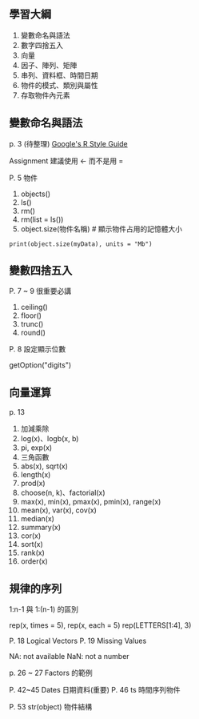 ## 學習大綱

1. 變數命名與語法
2. 數字四捨五入
3. 向量
4. 因子、陣列、矩陣
5. 串列、資料框、時間日期
6. 物件的模式、類別與屬性
7. 存取物件內元素


## 變數命名與語法

p. 3 (待整理)
[Google's R Style Guide](https://google.github.io/styleguide/Rguide.xml)

Assignment 建議使用 <- 而不是用 =


P. 5  物件

1. objects()
2. ls()
3. rm()
4. rm(list = ls())
5. object.size(物件名稱)	# 顯示物件占用的記憶體大小

```
print(object.size(myData), units = "Mb")
```

## 變數四捨五入

P. 7 ~ 9 很重要必講

1. ceiling()
2. floor()
3. trunc()
4. round()

P. 8 設定顯示位數

getOption("digits")

## 向量運算

p. 13

1. 加減乘除
2. log(x)、logb(x, b)
3. pi, exp(x)
4. 三角函數
5. abs(x), sqrt(x)
6. length(x)
7. prod(x)
8. choose(n, k)、factorial(x)
9. max(x), min(x), pmax(x), pmin(x), range(x)
10. mean(x), var(x), cov(x)
11. median(x)
12. summary(x)
13. cor(x)
14. sort(x)
15. rank(x)
16. order(x)

## 規律的序列

1:n-1 與 1:(n-1) 的區別

rep(x, times = 5), rep(x, each = 5)
rep(LETTERS[1:4], 3)

P. 18 Logical Vectors
P. 19 Missing Values

NA: not available
NaN: not a number

p. 26 ~ 27 Factors 的範例

P. 42~45 Dates 日期資料(重要)
P. 46 ts 時間序列物件

P. 53 	str(object) 物件結構

